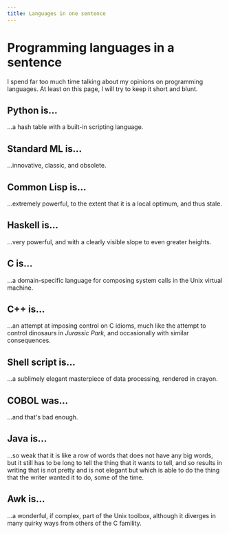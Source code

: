 ```yaml
---
title: Languages in one sentence
---
```


Programming languages in a sentence
===

I spend far too much time talking about my opinions on programming
languages.  At least on this page, I will try to keep it short and
blunt.

Python is...
---

...a hash table with a built-in scripting language.

Standard ML is...
---

...innovative, classic, and obsolete.

Common Lisp is...
---

...extremely powerful, to the extent that it is a local optimum, and
thus stale.

Haskell is...
---

...very powerful, and with a clearly visible slope to even greater
heights.

C is...
---

...a domain-specific language for composing system calls in the Unix
virtual machine.

C++ is...
---

...an attempt at imposing control on C idioms, much like the attempt
to control dinosaurs in _Jurassic Park_, and occasionally with similar
consequences.

Shell script is...
---

...a sublimely elegant masterpiece of data processing, rendered in
crayon.

COBOL was...
---

...and that's bad enough.

Java is...
---

...so weak that it is like a row of words that does not have any big
words, but it still has to be long to tell the thing that it wants to
tell, and so results in writing that is not pretty and is not elegant
but which is able to do the thing that the writer wanted it to do,
some of the time.

Awk is...
---

...a wonderful, if complex, part of the Unix toolbox, although it
diverges in many quirky ways from others of the C famility.
